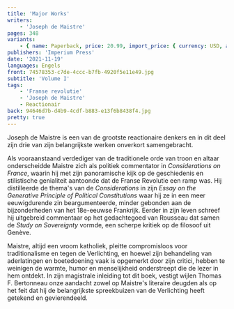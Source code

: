 ```yaml
---
title: 'Major Works'
writers:
    - 'Joseph de Maistre'
pages: 348
variants:
    - { name: Paperback, price: 20.99, import_price: { currency: USD, amount: 19.55 }, isbn: 978-1-922602-22-0, size: { height: 216, width: 140, depth: 20 }, supplier: 'Ex Libris' }
publishers: 'Imperium Press'
date: '2021-11-19'
languages: Engels
front: 74578353-c7de-4ccc-b7fb-4920f5e11e49.jpg
subtitle: 'Volume I'
tags:
    - 'Franse revolutie'
    - 'Joseph de Maistre'
    - Reactionair
back: 94646d7b-d4b9-4cdf-b883-e13f6b8438f4.jpg
pretty: true
---
```


Joseph de Maistre is een van de grootste reactionaire denkers en in dit deel zijn drie van zijn belangrijkste werken onverkort samengebracht.

Als vooraanstaand verdediger van de traditionele orde van troon en altaar onderscheidde Maistre zich als politiek commentator in *Considerations on France*, waarin hij met zijn panoramische kijk op de geschiedenis en stilistische genialiteit aantoonde dat de Franse Revolutie een ramp was. Hij distilleerde de thema's van de *Considerations* in zijn *Essay on the Generative Principle of Political Constitutions* waar hij ze in een meer eeuwigdurende zin beargumenteerde, minder gebonden aan de bijzonderheden van het 18e-eeuwse Frankrijk. Eerder in zijn leven schreef hij uitgebreid commentaar op het gedachtegoed van Rousseau dat samen de *Study on Sovereignty* vormde, een scherpe kritiek op de filosoof uit Genève.

Maistre, altijd een vroom katholiek, pleitte compromisloos voor traditionalisme en tegen de Verlichting, en hoewel zijn behandeling van aderlatingen en boetedoening vaak is opgemerkt door zijn critici, hebben te weinigen de warmte, humor en menselijkheid onderstreept die de lezer in hem ontdekt. In zijn magistrale inleiding tot dit boek, vestigt wijlen Thomas F. Bertonneau onze aandacht zowel op Maistre's literaire deugden als op het feit dat hij de belangrijkste spreekbuizen van de Verlichting heeft getekend en gevierendeeld.
